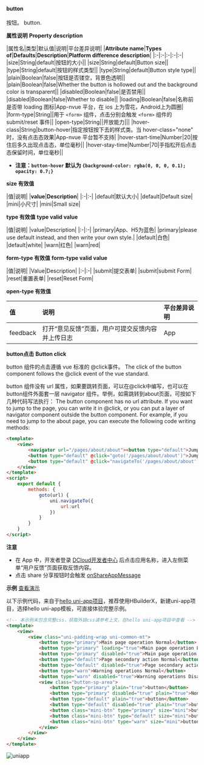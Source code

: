 #### button

按钮。
button.

**属性说明**
**Property description**

|属性名|类型|默认值|说明|平台差异说明|
|**Attribute name**|**Types of**|**Defaults**|**Description**|**Platform difference description**|
|:-|:-|:-|:-|:-|
|size|String|default|按钮的大小||
|size|String|default|Button size||
|type|String|default|按钮的样式类型||
|type|String|default|Button style type||
|plain|Boolean|false|按钮是否镂空，背景色透明||
|plain|Boolean|false|Whether the button is hollowed out and the background color is transparent||
|disabled|Boolean|false|是否禁用||
|disabled|Boolean|false|Whether to disable||
|loading|Boolean|false|名称前是否带 loading 图标|App-nvue 平台，在 ios 上为雪花，Android上为圆圈|
|form-type|String||用于 ``<form>`` 组件，点击分别会触发 ``<form>`` 组件的 submit/reset 事件||
|open-type|String||开放能力|||
|hover-class|String|button-hover|指定按钮按下去的样式类。当 hover-class="none" 时，没有点击态效果|App-nvue 平台暂不支持|
|hover-start-time|Number|20|按住后多久出现点击态，单位毫秒||
|hover-stay-time|Number|70|手指松开后点击态保留时间，单位毫秒||


- **注意：``button-hover`` 默认为 ``{background-color: rgba(0, 0, 0, 0.1); opacity: 0.7;}``**

 
**size 有效值**

|值|说明|
|**value**|**Description**|
|:-|:-|
|default|默认大小|
|default|Default size|
|mini|小尺寸|
|mini|Small size|

**type 有效值**
**type valid value**

|值|说明|
|value|Description|
|:-|:-|
|primary|App、H5为蓝色|
|primary|please use default instead, and then write your own style.|
|default|白色|
|default|white|
|warn|红色|
|warn|red|

**form-type 有效值**
**form-type valid value**

|值|说明|
|Value|Description|
|:-|:-|
|submit|提交表单|
|submit|submit Form|
|reset|重置表单|
|reset|Reset Form|

**open-type 有效值**

|值|说明|平台差异说明|
|:-|:-|:-|
|feedback|打开“意见反馈”页面，用户可提交反馈内容并上传日志|App|


**button点击**
**Button click**

button 组件的点击遵循 vue 标准的 @click事件。
The click of the button component follows the @click event of the vue standard.

button 组件没有 url 属性，如果要跳转页面，可以在@click中编写，也可以在button组件外面套一层 navigator 组件。举例，如需跳转到about页面，可按如下几种代码写法执行：
The button component has no url attribute. If you want to jump to the page, you can write it in @click, or you can put a layer of navigator component outside the button component. For example, if you need to jump to the about page, you can execute the following code writing methods:

```html
<template>
	<view>
		<navigator url="/pages/about/about"><button type="default">Jump to the about page through the navigator component</button></navigator>
		<button type="default" @click="goto('/pages/about/about')">Jump to the about page by function</button>
		<button type="default" @click="navigateTo('/pages/about/about')">Jump to about page</button><!-- 这种写法只有h5平台支持，不跨端，不推荐使用 -->
	</view>
</template>
<script>
	export default {
		methods: {
			goto(url) {
				uni.navigateTo({
					url:url
				})
			}
		}
	}
</script>
```


**注意** 

- 在 App 中，开发者登录 [DCloud开发者中心](https://dev.dcloud.net.cn/) 后点击应用名称，进入左侧菜单“用户反馈”页面获取反馈内容。
- 点击 share 分享按钮时会触发 [onShareAppMessage](/api/plugins/share)

**示例** [查看演示](https://hellouniapp.dcloud.net.cn/pages/component/button/button)

以下示例代码，来自于[hello uni-app项目](https://github.com/dcloudio/hello-uniapp)，推荐使用HBuilderX，新建uni-app项目，选择hello uni-app模板，可直接体验完整示例。
```html
<!-- 本示例未包含完整css，获取外链css请参考上文，在hello uni-app项目中查看 -->
<template>
	<view>
		<view class="uni-padding-wrap uni-common-mt">
			<button type="primary">Main page operation Normal</button>
			<button type="primary" loading="true">Main page operation Loading</button>
			<button type="primary" disabled="true">Main page operation Disabled</button>
			<button type="default">Page secondary action Normal</button>
			<button type="default" disabled="true">Page secondary action Disabled</button>
			<button type="warn">Warning operations Normal</button>
			<button type="warn" disabled="true">Warning operations Disabled</button>
			<view class="button-sp-area">
				<button type="primary" plain="true">button</button>
				<button type="primary" disabled="true" plain="true">Non-clickable button</button>
				<button type="default" plain="true">button</button>
				<button type="default" disabled="true" plain="true">button</button>
				<button class="mini-btn" type="primary" size="mini">button</button>
				<button class="mini-btn" type="default" size="mini">button</button>
				<button class="mini-btn" type="warn" size="mini">button</button>
			</view>
		</view>
	</view>
</template>
```

![uniapp](https://bjetxgzv.cdn.bspapp.com/VKCEYUGU-uni-app-doc/f3edf730-4f32-11eb-8a36-ebb87efcf8c0.png)


